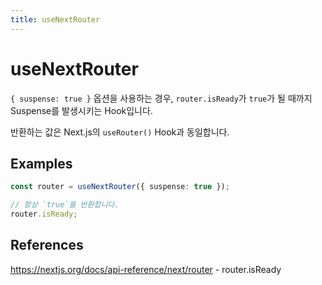 ```yaml
---
title: useNextRouter
---
```


# useNextRouter

`{ suspense: true }` 옵션을 사용하는 경우, `router.isReady`가 `true`가 될 때까지 Suspense를 발생시키는 Hook입니다.

반환하는 값은 Next.js의 `useRouter()` Hook과 동일합니다.

## Examples

```typescript
const router = useNextRouter({ suspense: true });

// 항상 `true`를 반환합니다.
router.isReady;
```

## References

https://nextjs.org/docs/api-reference/next/router - router.isReady
